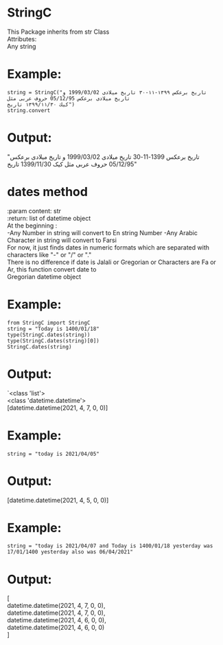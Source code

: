 # StringC
This Package inherits from str Class   
Attributes:  
    Any string  

# Example:
```
string = StringC("تاریخ برعکس ۱۳۹۹-۱۱-۳۰ تاریخ میلادی 1999/03/02 و تاریخ میلادی برعکس 05/12/95 حروف عربی مثل
كيك ۱۳۹۹/۱۱/۳۰ تاریخ")
string.convert
```
# Output:
"تاریخ برعکس 1399-11-30 تاریخ میلادی 1999/03/02 و تاریخ میلادی برعکس 05/12/95 حروف عربی مثل کیک 1399/11/30 تاریخ"  
# dates method
:param content: str  
:return: list of datetime object  
At the beginning :  
-Any Number in string will convert to En string Number -Any Arabic Character in string will convert to Farsi  
For now, it just finds dates in numeric formats which are separated with characters like "-" or "/" or "."  
There is no difference if date is Jalali or Gregorian or Characters are Fa or Ar, this function convert date to  
Gregorian datetime object  
# Example:
```
from StringC import StringC
string = "Today is 1400/01/18"
type(StringC.dates(string))
type(StringC.dates(string)[0])
StringC.dates(string)
```
# Output:
`<class 'list'>  
<class 'datetime.datetime'>  
[datetime.datetime(2021, 4, 7, 0, 0)]  
# Example:
```
string = "today is 2021/04/05"
```
# Output:
[datetime.datetime(2021, 4, 5, 0, 0)]  
# Example:
```
string = "today is 2021/04/07 and Today is 1400/01/18 yesterday was 17/01/1400 yesterday also was 06/04/2021"
```
# Output:
[  
datetime.datetime(2021, 4, 7, 0, 0),  
datetime.datetime(2021, 4, 7, 0, 0),  
datetime.datetime(2021, 4, 6, 0, 0),  
datetime.datetime(2021, 4, 6, 0, 0)  
]  
